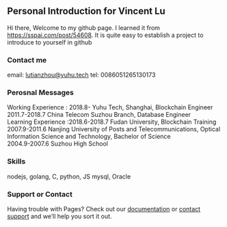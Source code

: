 ## Personal Introduction for Vincent Lu

Hi there,  Welcome to my github page. I learned it from https://sspai.com/post/54608. It is quite easy to establish a project to introduce to yourself in github

### Contact me

email: lutianzhou@yuhu.tech
tel: 0086051265130173

### Perosnal Messages

Working Experience : 2018.8-       Yuhu Tech, Shanghai, Blockchain Engineer  
2011.7-2018.7 China Telecom Suzhou Branch, Database Engineer  
Learning Experience :2018.6-2018.7 Fudan University, Blockchain Training  
2007.9-2011.6 Nanjing University of Posts and Telecommunications, Optical Information Science and Technology, Bachelor of Science  
2004.9-2007.6 Suzhou High School

### Skills

nodejs, golang, C, python, JS
mysql, Oracle

### Support or Contact

Having trouble with Pages? Check out our [documentation](https://help.github.com/categories/github-pages-basics/) or [contact support](https://github.com/contact) and we’ll help you sort it out.
